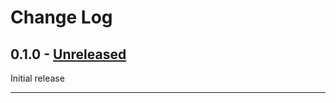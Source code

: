 # Change Log

## 0.1.0 - [Unreleased]

Initial release

---

[Unreleased]: https://github.com/kurtharriger/clj-mergetool/compare/0.0.0...HEAD
[0.0.0]: https://github.com/kurtharriger/clj-mergetool

